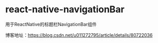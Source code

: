 # react-native-navigationBar
用于ReactNative的标题栏NavigationBar组件 <br/>

博客地址：https://blog.csdn.net/u011272795/article/details/80722036
